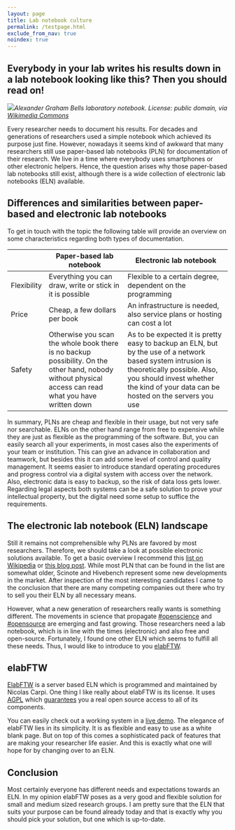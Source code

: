 ```yaml
---
layout: page
title: Lab notebook culture
permalink: /testpage.html
exclude_from_nav: true
noindex: true
---
```

## Everybody in your lab writes his results down in a lab notebook looking like this? Then you should read on!

<span class="image fit"><img src="{{ site.url }}/images/fulls/2016-08-09_Bell-Notebook.jpg">*Alexander Graham Bells laboratory notebook. License: public domain, via [Wikimedia Commons](https://commons.wikimedia.org/wiki/File:AGBell_Notebook.jpg)*</span>

Every researcher needs to document his results. For decades and generations of researchers used a simple notebook which achieved its purpose just fine. However, nowadays it seems kind of awkward that many researchers still use paper-based lab notebooks (PLN) for documentation of their research. We live in a time where everybody uses smartphones or other electronic helpers. Hence, the question arises why those paper-based lab notebooks still exist, although there is a wide collection of electronic lab notebooks (ELN) available. <!--more-->

## Differences and similarities between paper-based and electronic lab notebooks

To get in touch with the topic the following table will provide an overview on some characteristics regarding both types of documentation.

| | Paper-based lab notebook | Electronic lab notebook |
|-|-----|-----|
| Flexibility | Everything you can draw, write or stick in it is possible | Flexible to a certain degree, dependent on the programming
| Price | Cheap, a few dollars per book | An infrastructure is needed, also service plans or hosting can cost a lot
| Safety | Otherwise you scan the whole book there is no backup possibility. On the other hand, nobody without physical access can read what you have written down  |  As to be expected it is pretty easy to backup an ELN, but by the use of a network based system intrusion is theoretically possible. Also, you should invest whether the kind of your data can be hosted on the servers you use

In summary, PLNs are cheap and flexible in their usage, but not very safe nor searchable. ELNs on the other hand range from free to expensive while they are just as flexible as the programming of the software. But, you can easily search all your experiments, in most cases also the experiments of your team or institution. This can give an advance in collaboration and teamwork, but besides this it can add some level of control and quality management. It seems easier to introduce standard operating procedures and progress control via a digital system with access over the network. Also, electronic data is easy to backup, so the risk of data loss gets lower. Regarding legal aspects both systems can be a safe solution to prove your intellectual property, but the digital need some setup to suffice the requirements. 

## The electronic lab notebook (ELN) landscape

Still it remains not comprehensible why PLNs are favored by most researchers. Therefore, we should take a look at possible electronic solutions available. To get a basic overview I recommend this [list on Wikipedia](https://en.wikipedia.org/wiki/List_of_ELN_software_packages) or [this blog post](http://splice-bio.com/the-7-best-electronic-lab-notebooks-eln-for-your-research/). While most PLN that can be found in the list are somewhat older, Scinote and Hivebench represent some new developments in the market. After inspection of the most interesting candidates I came to the conclusion that there are many competing companies out there who try to sell you their ELN by all necessary means.

However, what a new generation of researchers really wants is something different. The movements in science that propagate [#openscience](https://twitter.com/hashtag/openscience) and [#opensource](https://twitter.com/hashtag/openscience) are emerging and fast growing. Those researchers need a lab notebook, which is in line with the times (electronic) and also free and open-source. Fortunately, I found one other ELN which seems to fulfill all these needs. Thus, I would like to introduce to you [elabFTW](http://www.elabftw.net/). 

## elabFTW

[ElabFTW](http://www.elabftw.net/) is a server based ELN which is programmed and maintained by Nicolas Carpi. One thing I like really about elabFTW is its license. It uses [AGPL](https://www.gnu.org/licenses/agpl-3.0.en.html) which [guarantees](http://choosealicense.com/licenses/agpl-3.0/) you a real open source access to all of its components. 

You can easily check out a working system in a [live demo](https://demo.elabftw.net/login.php). The elegance of elabFTW lies in its simplicity. It is as flexible and easy to use as a white blank page. But on top of this comes a sophisticated pack of features that are making your researcher life easier. And this is exactly what one will hope for by changing over to an ELN.

## Conclusion

Most certainly everyone has different needs and expectations towards an ELN. In my opinion elabFTW poses as a very good and flexible solution for small and medium sized research groups. I am pretty sure that the ELN that suits your purpose can be found already today and that is exactly why you should pick your solution, but one which is up-to-date.

